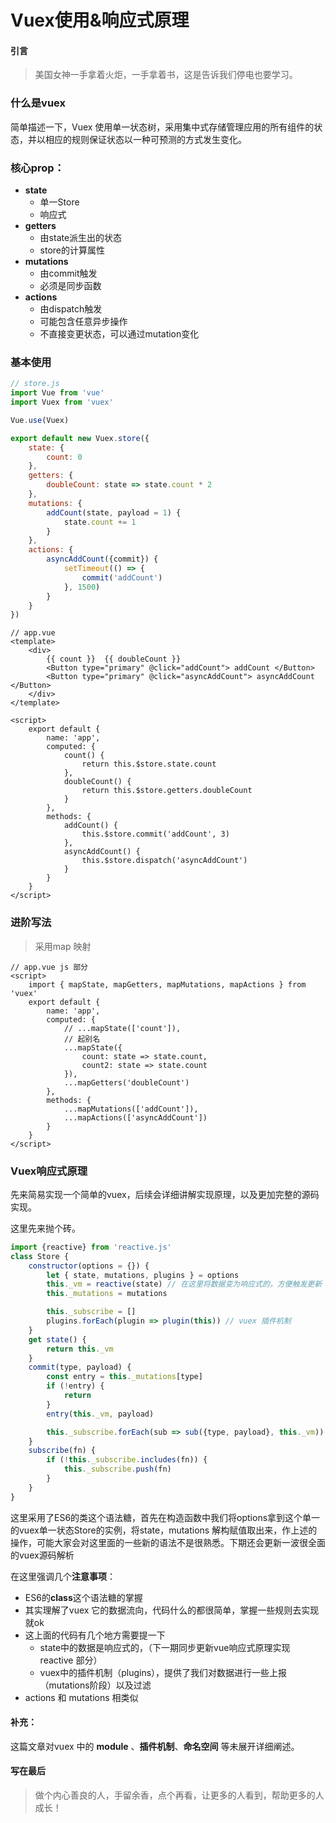 

# Vuex使用&响应式原理

#### **引言**

> 美国女神一手拿着火炬，一手拿着书，这是告诉我们停电也要学习。



### 什么是vuex

简单描述一下，Vuex 使用单一状态树，采用集中式存储管理应用的所有组件的状态，并以相应的规则保证状态以一种可预测的方式发生变化。



### 核心prop：

+ **state**
  + 单一Store
  + 响应式
+ **getters**
  + 由state派生出的状态
  + store的计算属性
+ **mutations**
  + 由commit触发
  + 必须是同步函数
+ **actions**
  + 由dispatch触发
  + 可能包含任意异步操作
  + 不直接变更状态，可以通过mutation变化



### 基本使用

```js
// store.js
import Vue from 'vue'
import Vuex from 'vuex'

Vue.use(Vuex)

export default new Vuex.store({
    state: {
        count: 0
    },
    getters: {
        doubleCount: state => state.count * 2
    },
    mutations: {
        addCount(state, payload = 1) {
            state.count += 1
        }
    },
    actions: {
        asyncAddCount({commit}) {
            setTimeout(() => {
                commit('addCount')
            }, 1500)
        }
    }
})
```

```vue
// app.vue
<template>
    <div>
        {{ count }}  {{ doubleCount }}
        <Button type="primary" @click="addCount"> addCount </Button>
        <Button type="primary" @click="asyncAddCount"> asyncAddCount </Button>
    </div>
</template>

<script>
    export default {
        name: 'app',
        computed: {
            count() {
                return this.$store.state.count
            },
            doubleCount() {
                return this.$store.getters.doubleCount
            }
        },
        methods: {
            addCount() {
                this.$store.commit('addCount', 3)
            },
            asyncAddCount() {
                this.$store.dispatch('asyncAddCount')
            }
        }
    }
</script>
```



### 进阶写法

> 采用map 映射

```vue
// app.vue js 部分
<script>
    import { mapState, mapGetters, mapMutations, mapActions } from 'vuex'
    export default {
        name: 'app',
        computed: {
            // ...mapState(['count']),
            // 起别名
            ...mapState({
                count: state => state.count,
                count2: state => state.count
            }),
            ...mapGetters('doubleCount')
        },
        methods: {
            ...mapMutations(['addCount']),
            ...mapActions(['asyncAddCount'])
        }
    }
</script>
```



### Vuex响应式原理

先来简易实现一个简单的vuex，后续会详细讲解实现原理，以及更加完整的源码实现。

这里先来抛个砖。

```js
import {reactive} from 'reactive.js'
class Store {
    constructor(options = {}) {
        let { state, mutations, plugins } = options
        this._vm = reactive(state) // 在这里将数据变为响应式的，方便触发更新
        this._mutations = mutations

        this._subscribe = []
        plugins.forEach(plugin => plugin(this)) // vuex 插件机制
    }
    get state() {
        return this._vm
    }
    commit(type, payload) {
        const entry = this._mutations[type]
        if (!entry) {
            return
        }
        entry(this._vm, payload)

        this._subscribe.forEach(sub => sub({type, payload}, this._vm))
    }
    subscribe(fn) {
        if (!this._subscribe.includes(fn)) {
            this._subscribe.push(fn)
        }
    }
}
```

这里采用了ES6的类这个语法糖，首先在构造函数中我们将options拿到这个单一的vuex单一状态Store的实例，将state，mutations 解构赋值取出来，作上述的操作，可能大家会对这里面的一些新的语法不是很熟悉。下期还会更新一波很全面的vuex源码解析

在这里强调几个**注意事项**：

+ ES6的**class**这个语法糖的掌握
+ 其实理解了vuex 它的数据流向，代码什么的都很简单，掌握一些规则去实现就ok
+ 这上面的代码有几个地方需要提一下
  + state中的数据是响应式的，（下一期同步更新vue响应式原理实现 reactive 部分）
  + vuex中的插件机制（plugins），提供了我们对数据进行一些上报（mutations阶段）以及过滤
+ actions 和 mutations 相类似



#### 补充：

这篇文章对vuex 中的 **module** 、**插件机制**、**命名空间** 等未展开详细阐述。



#### 写在最后

> 做个内心善良的人，手留余香，点个再看，让更多的人看到，帮助更多的人成长！